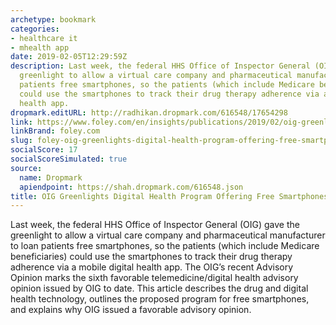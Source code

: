 ```yaml
---
archetype: bookmark
categories:
- healthcare it
- mhealth app
date: 2019-02-05T12:29:59Z
description: Last week, the federal HHS Office of Inspector General (OIG) gave the
  greenlight to allow a virtual care company and pharmaceutical manufacturer to loan
  patients free smartphones, so the patients (which include Medicare beneficiaries)
  could use the smartphones to track their drug therapy adherence via a mobile digital
  health app.
dropmark.editURL: http://radhikan.dropmark.com/616548/17654298
link: https://www.foley.com/en/insights/publications/2019/02/oig-greenlights-digital-health-program-offering-fr
linkBrand: foley.com
slug: foley-oig-greenlights-digital-health-program-offering-free-smartphones-to-patients
socialScore: 17
socialScoreSimulated: true
source:
  name: Dropmark
  apiendpoint: https://shah.dropmark.com/616548.json
title: OIG Greenlights Digital Health Program Offering Free Smartphones to Patients
---
```

Last week, the federal HHS Office of Inspector General (OIG) gave the greenlight to allow a virtual care company and pharmaceutical manufacturer to loan patients free smartphones, so the patients (which include Medicare beneficiaries) could use the smartphones to track their drug therapy adherence via a mobile digital health app. The OIG’s recent Advisory Opinion marks the sixth favorable telemedicine/digital health advisory opinion issued by OIG to date. This article describes the drug and digital health technology, outlines the proposed program for free smartphones, and explains why OIG issued a favorable advisory opinion.

